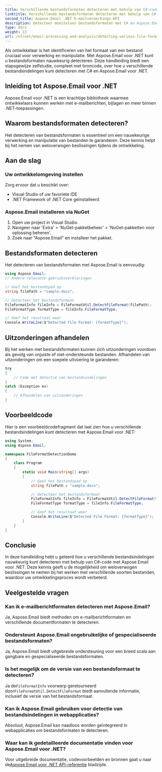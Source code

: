 ```yaml
---
title: Verschillende bestandsformaten detecteren met behulp van C#-code
linktitle: Verschillende bestandsformaten detecteren met behulp van C#-code
second_title: Aspose.Email .NET E-mailverwerkings-API
description: Detecteer moeiteloos bestandsformaten met C# en Aspose.Email voor .NET. Stapsgewijze handleiding en codevoorbeelden. Ontdek nu!
type: docs
weight: 13
url: /nl/net/email-processing-and-analysis/detecting-various-file-formats-using-csharp-code/
---
```


Als ontwikkelaar is het identificeren van het formaat van een bestand cruciaal voor verwerking en manipulatie. Met Aspose.Email voor .NET kunt u bestandsformaten nauwkeurig detecteren. Deze handleiding biedt een stapsgewijze zelfstudie, compleet met broncode, over hoe u verschillende bestandsindelingen kunt detecteren met C# en Aspose.Email voor .NET.

## Inleiding tot Aspose.Email voor .NET

Aspose.Email voor .NET is een krachtige bibliotheek waarmee ontwikkelaars kunnen werken met e-mailberichten, bijlagen en meer binnen .NET-toepassingen.

## Waarom bestandsformaten detecteren?

Het detecteren van bestandsformaten is essentieel om een nauwkeurige verwerking en manipulatie van bestanden te garanderen. Deze kennis helpt bij het nemen van weloverwogen beslissingen tijdens de ontwikkeling.

## Aan de slag

### Uw ontwikkelomgeving instellen

Zorg ervoor dat u beschikt over:
- Visual Studio of uw favoriete IDE
- .NET Framework of .NET Core geïnstalleerd

### Aspose.Email installeren via NuGet

1. Open uw project in Visual Studio.
2. Navigeer naar 'Extra' > 'NuGet-pakketbeheer' > 'NuGet-pakketten voor oplossing beheren'.
3. Zoek naar "Aspose.Email" en installeer het pakket.

## Bestandsformaten detecteren

Het detecteren van bestandsformaten met Aspose.Email is eenvoudig:

```csharp
using Aspose.Email;
// Andere relevante gebruiksverklaringen

// Geef het bestandspad op
string filePath = "sample.docx";

// Detecteer het bestandsformaat
FileFormatInfo fileInfo = FileFormatUtil.DetectFileFormat(filePath);
FileFormatType formatType = fileInfo.FileFormatType;

// Geef het resultaat weer
Console.WriteLine($"Detected File Format: {formatType}");
```

## Uitzonderingen afhandelen

Bij het werken met bestandsformaten kunnen zich uitzonderingen voordoen als gevolg van onjuiste of niet-ondersteunde bestanden. Afhandelen van uitzonderingen om een soepele uitvoering te garanderen:

```csharp
try
{
    // Code met detectie van bestandsindelingen
}
catch (Exception ex)
{
    // Afhandelen van uitzonderingen
}
```

## Voorbeeldcode

Hier is een voorbeeldcodefragment dat laat zien hoe u verschillende bestandsindelingen kunt detecteren met Aspose.Email voor .NET:

```csharp
using System;
using Aspose.Email;

namespace FileFormatDetectionDemo
{
    class Program
    {
        static void Main(string[] args)
        {
            // Geef het bestandspad op
            string filePath = "sample.docx";

            // Detecteer het bestandsformaat
            FileFormatInfo fileInfo = FileFormatUtil.DetectFileFormat(filePath);
            FileFormatType formatType = fileInfo.FileFormatType;

            // Geef het resultaat weer
            Console.WriteLine($"Detected File Format: {formatType}");
        }
    }
}
```

## Conclusie

In deze handleiding hebt u geleerd hoe u verschillende bestandsindelingen nauwkeurig kunt detecteren met behulp van C#-code met Aspose.Email voor .NET. Deze kennis geeft u de mogelijkheid om weloverwogen beslissingen te nemen bij het werken met verschillende soorten bestanden, waardoor uw ontwikkelingsproces wordt verbeterd.

## Veelgestelde vragen

### Kan ik e-mailberichtformaten detecteren met Aspose.Email?

Ja, Aspose.Email biedt methoden om e-mailberichtformaten en verschillende documentformaten te detecteren.

### Ondersteunt Aspose.Email ongebruikelijke of gespecialiseerde bestandsformaten?

Ja, Aspose.Email biedt uitgebreide ondersteuning voor een breed scala aan gangbare en gespecialiseerde bestandsformaten.

### Is het mogelijk om de versie van een bestandsformaat te detecteren?

 Ja de`FileFormatInfo` voorwerp geretourneerd door`FileFormatUtil.DetectFileFormat` biedt aanvullende informatie, inclusief de versie van het bestandsformaat.

### Kan ik Aspose.Email gebruiken voor detectie van bestandsindelingen in webapplicaties?

Absoluut, Aspose.Email kan naadloos worden geïntegreerd in webapplicaties om bestandsformaten te detecteren.

### Waar kan ik gedetailleerde documentatie vinden voor Aspose.Email voor .NET?

 Voor uitgebreide documentatie, codevoorbeelden en bronnen gaat u naar de[Aspose.Email voor .NET API-referentie](https://reference.aspose.com/email/net) bladzijde.